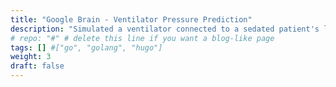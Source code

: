 ```yaml
---
title: "Google Brain - Ventilator Pressure Prediction"
description: "Simulated a ventilator connected to a sedated patient's lung. This helps overcome the cost barrier of developing new methods for controlling mechanical ventilators. Used LSTM based TF TPU and Pytorch Models. Ranked in top 1% (33/2605)"
# repo: "#" # delete this line if you want a blog-like page
tags: [] #["go", "golang", "hugo"]
weight: 3
draft: false
---
```

